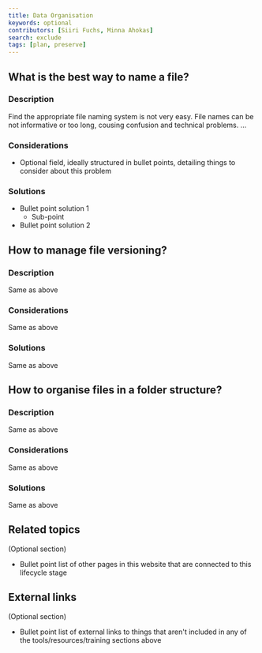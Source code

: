 ```yaml
---
title: Data Organisation
keywords: optional
contributors: [Siiri Fuchs, Minna Ahokas]
search: exclude
tags: [plan, preserve]
---
```


## What is the best way to name a file?
 
### Description

Find the appropriate file naming system is not very easy. File names can be not informative or too long, cousing confusion and technical problems.
...

### Considerations

* Optional field, ideally structured in bullet points, detailing things to consider about this problem

### Solutions
* Bullet point solution 1
  * Sub-point
* Bullet point solution 2


## How to manage file versioning?
 
### Description 
Same as above

### Considerations
Same as above

### Solutions
Same as above

## How to organise files in a folder structure?
 
### Description 
Same as above

### Considerations
Same as above

### Solutions
Same as above


## Related topics
(Optional section)
* Bullet point list of other pages in this website that are connected to this lifecycle stage

## External links
(Optional section)
* Bullet point list of external links to things that aren't included in any of the tools/resources/training sections above
